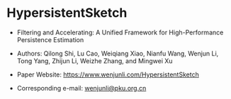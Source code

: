# HypersistentSketch

* Filtering and Accelerating: A Unified Framework for High-Performance Persistence Estimation
  
* Authors: Qilong Shi, Lu Cao, Weiqiang Xiao, Nianfu Wang, Wenjun Li, Tong Yang, Zhijun Li, Weizhe Zhang, and Mingwei Xu
  
* Paper Website: https://www.wenjunli.com/HypersistentSketch

* Corresponding e-mail: wenjunli@pku.org.cn
